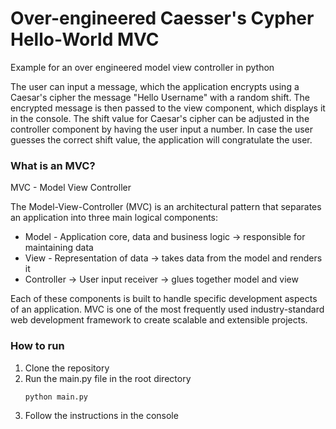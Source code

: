# Over-engineered Caesser's Cypher Hello-World MVC
Example for an over engineered model view controller in python

The user can input a message, which the application encrypts using a Caesar's cipher the message "Hello Username" with a random shift.
The encrypted message is then passed to the view component, which displays it in the console.
The shift value for Caesar's cipher can be adjusted in the controller component by having the user input a number.
In case the user guesses the correct shift value, the application will congratulate the user.

### What is an MVC?
MVC - Model View Controller

The Model-View-Controller (MVC) is an architectural pattern that separates an application into three main logical components: 

- Model - Application core, data and business logic -> responsible for maintaining data
- View - Representation of data -> takes data from the model and renders it
- Controller -> User input receiver -> glues together model and view

Each of these components is built to handle specific development aspects of an application. MVC is one of the most frequently used industry-standard web development framework to create scalable and extensible projects.

### How to run
1. Clone the repository
2. Run the main.py file in the root directory
    ```bash
    python main.py
    ```
3. Follow the instructions in the console